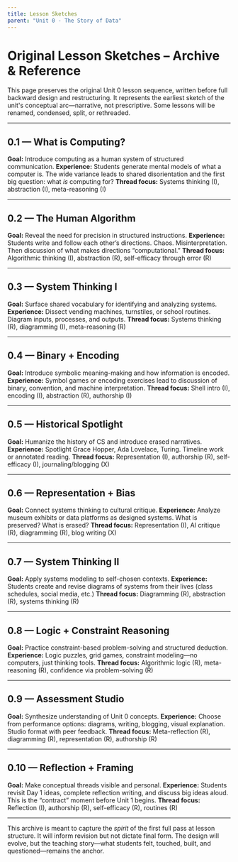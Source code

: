 ```yaml
---
title: Lesson Sketches
parent: "Unit 0 - The Story of Data"
---
```


# Original Lesson Sketches – Archive & Reference

This page preserves the original Unit 0 lesson sequence, written before full backward design and restructuring. It represents the earliest sketch of the unit's conceptual arc—narrative, not prescriptive. Some lessons will be renamed, condensed, split, or rethreaded.

---

## 0.1 — What is Computing?

**Goal:** Introduce computing as a human system of structured communication.
**Experience:** Students generate mental models of what a computer is. The wide variance leads to shared disorientation and the first big question: what *is* computing for?
**Thread focus:** Systems thinking (I), abstraction (I), meta-reasoning (I)

---

## 0.2 — The Human Algorithm

**Goal:** Reveal the need for precision in structured instructions.
**Experience:** Students write and follow each other’s directions. Chaos. Misinterpretation. Then discussion of what makes directions “computational.”
**Thread focus:** Algorithmic thinking (I), abstraction (R), self-efficacy through error (R)

---

## 0.3 — System Thinking I

**Goal:** Surface shared vocabulary for identifying and analyzing systems.
**Experience:** Dissect vending machines, turnstiles, or school routines. Diagram inputs, processes, and outputs.
**Thread focus:** Systems thinking (R), diagramming (I), meta-reasoning (R)

---

## 0.4 — Binary + Encoding

**Goal:** Introduce symbolic meaning-making and how information is encoded.
**Experience:** Symbol games or encoding exercises lead to discussion of binary, convention, and machine interpretation.
**Thread focus:** Shell intro (I), encoding (I), abstraction (R), authorship (I)

---

## 0.5 — Historical Spotlight

**Goal:** Humanize the history of CS and introduce erased narratives.
**Experience:** Spotlight Grace Hopper, Ada Lovelace, Turing. Timeline work or annotated reading.
**Thread focus:** Representation (I), authorship (R), self-efficacy (I), journaling/blogging (X)

---

## 0.6 — Representation + Bias

**Goal:** Connect systems thinking to cultural critique.
**Experience:** Analyze museum exhibits or data platforms as designed systems. What is preserved? What is erased?
**Thread focus:** Representation (I), AI critique (R), diagramming (R), blog writing (X)

---

## 0.7 — System Thinking II

**Goal:** Apply systems modeling to self-chosen contexts.
**Experience:** Students create and revise diagrams of systems from their lives (class schedules, social media, etc.)
**Thread focus:** Diagramming (R), abstraction (R), systems thinking (R)

---

## 0.8 — Logic + Constraint Reasoning

**Goal:** Practice constraint-based problem-solving and structured deduction.
**Experience:** Logic puzzles, grid games, constraint modeling—no computers, just thinking tools.
**Thread focus:** Algorithmic logic (R), meta-reasoning (R), confidence via problem-solving (R)

---

## 0.9 — Assessment Studio

**Goal:** Synthesize understanding of Unit 0 concepts.
**Experience:** Choose from performance options: diagrams, writing, blogging, visual explanation. Studio format with peer feedback.
**Thread focus:** Meta-reflection (R), diagramming (R), representation (R), authorship (R)

---

## 0.10 — Reflection + Framing

**Goal:** Make conceptual threads visible and personal.
**Experience:** Students revisit Day 1 ideas, complete reflection writing, and discuss big ideas aloud. This is the “contract” moment before Unit 1 begins.
**Thread focus:** Reflection (I), authorship (R), self-efficacy (R), routines (R)

---

This archive is meant to capture the *spirit* of the first full pass at lesson structure. It will inform revision but not dictate final form. The design will evolve, but the teaching story—what students felt, touched, built, and questioned—remains the anchor.
